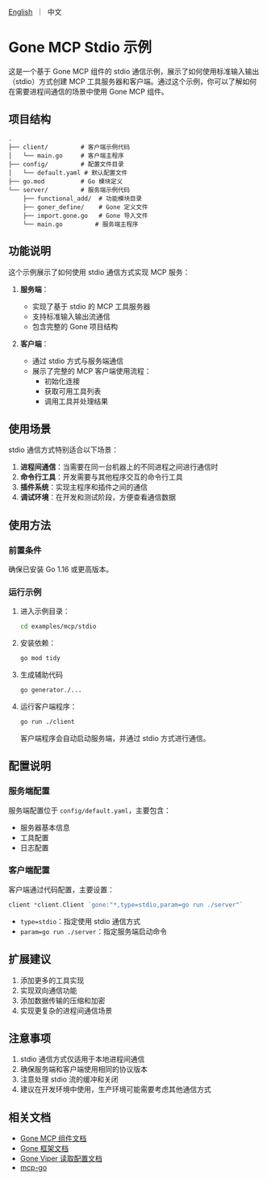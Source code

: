 [//]: # (desc: MCP 服务 使用 标准输入输出的例子)

<p>
    <a href="README.md">English</a>&nbsp ｜&nbsp 中文
</p>

# Gone MCP Stdio 示例

这是一个基于 Gone MCP 组件的 stdio 通信示例，展示了如何使用标准输入输出（stdio）方式创建 MCP 工具服务器和客户端。通过这个示例，你可以了解如何在需要进程间通信的场景中使用 Gone MCP 组件。

## 项目结构

```
.
├── client/         # 客户端示例代码
│   └── main.go     # 客户端主程序
├── config/         # 配置文件目录
│   └── default.yaml # 默认配置文件
├── go.mod          # Go 模块定义
└── server/         # 服务端示例代码
    ├── functional_add/  # 功能模块目录
    ├── goner_define/    # Gone 定义文件
    ├── import.gone.go   # Gone 导入文件
    └── main.go         # 服务端主程序
```

## 功能说明

这个示例展示了如何使用 stdio 通信方式实现 MCP 服务：

1. **服务端**：
   - 实现了基于 stdio 的 MCP 工具服务器
   - 支持标准输入输出流通信
   - 包含完整的 Gone 项目结构

2. **客户端**：
   - 通过 stdio 方式与服务端通信
   - 展示了完整的 MCP 客户端使用流程：
     - 初始化连接
     - 获取可用工具列表
     - 调用工具并处理结果

## 使用场景

stdio 通信方式特别适合以下场景：

1. **进程间通信**：当需要在同一台机器上的不同进程之间进行通信时
2. **命令行工具**：开发需要与其他程序交互的命令行工具
3. **插件系统**：实现主程序和插件之间的通信
4. **调试环境**：在开发和测试阶段，方便查看通信数据

## 使用方法

### 前置条件

确保已安装 Go 1.16 或更高版本。

### 运行示例

1. 进入示例目录：
   ```bash
   cd examples/mcp/stdio
   ```

2. 安装依赖：
   ```bash
   go mod tidy
   ```
3. 生成辅助代码
   ```bash
   go generator./...
   ```

4. 运行客户端程序：
   ```bash
   go run ./client
   ```

   客户端程序会自动启动服务端，并通过 stdio 方式进行通信。

## 配置说明

### 服务端配置

服务端配置位于 `config/default.yaml`，主要包含：

- 服务器基本信息
- 工具配置
- 日志配置

### 客户端配置

客户端通过代码配置，主要设置：

```go
client *client.Client `gone:"*,type=stdio,param=go run ./server"`
```

- `type=stdio`：指定使用 stdio 通信方式
- `param=go run ./server`：指定服务端启动命令

## 扩展建议

1. 添加更多的工具实现
2. 实现双向通信功能
3. 添加数据传输的压缩和加密
4. 实现更复杂的进程间通信场景

## 注意事项

1. stdio 通信方式仅适用于本地进程间通信
2. 确保服务端和客户端使用相同的协议版本
3. 注意处理 stdio 流的缓冲和关闭
4. 建议在开发环境中使用，生产环境可能需要考虑其他通信方式

## 相关文档

- [Gone MCP 组件文档](../../../mcp)
- [Gone 框架文档](https://github.com/gone-io/gone)
- [Gone Viper 读取配置文档](../../../viper)
- [mcp-go](github.com/mark3labs/mcp-go)